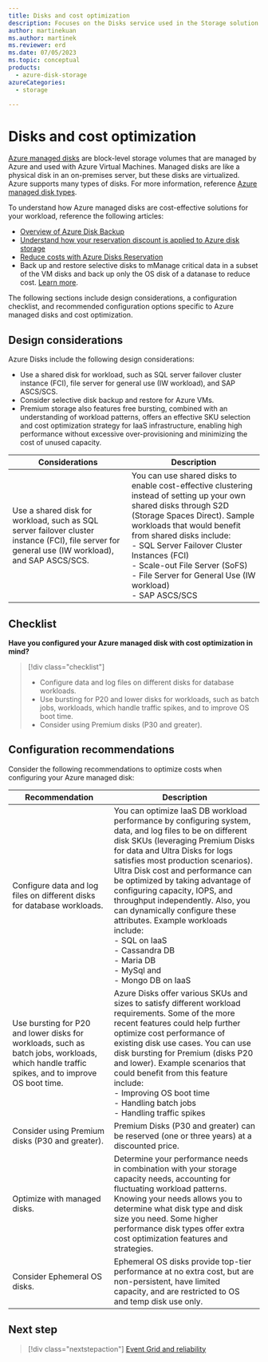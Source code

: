 ```yaml
---
title: Disks and cost optimization
description: Focuses on the Disks service used in the Storage solution to provide best-practice, configuration recommendations, and design considerations related to Cost optimization.
author: martinekuan
ms.author: martinek
ms.reviewer: erd
ms.date: 07/05/2023
ms.topic: conceptual
products:
  - azure-disk-storage
azureCategories:
  - storage

---
```


# Disks and cost optimization

[Azure managed disks](/azure/virtual-machines/managed-disks-overview) are block-level storage volumes that are managed by Azure and used with Azure Virtual Machines. Managed disks are like a physical disk in an on-premises server, but these disks are virtualized. Azure supports many types of disks. For more information, reference [Azure managed disk types](/azure/virtual-machines/disks-types).

To understand how Azure managed disks are cost-effective solutions for your workload, reference the following articles:

- [Overview of Azure Disk Backup](/azure/backup/disk-backup-overview)
- [Understand how your reservation discount is applied to Azure disk storage](/azure/cost-management-billing/reservations/understand-disk-reservations?context=/azure/virtual-machines/context/context)
- [Reduce costs with Azure Disks Reservation](/azure/virtual-machines/disks-reserved-capacity)
- Back up and restore selective disks to mManage critical data in a subset of the VM disks and back up only the OS disk of a datanase to reduce cost. [Learn more](/azure/backup/selective-disk-backup-restore).

The following sections include design considerations, a configuration checklist, and recommended configuration options specific to Azure managed disks and cost optimization.

## Design considerations

Azure Disks include the following design considerations:

- Use a shared disk for workload, such as SQL server failover cluster instance (FCI), file server for general use (IW workload), and SAP ASCS/SCS.
- Consider selective disk backup and restore for Azure VMs.
- Premium storage also features free bursting, combined with an understanding of workload patterns, offers an effective SKU selection and cost optimization strategy for IaaS infrastructure, enabling high performance without excessive over-provisioning and minimizing the cost of unused capacity.

|Considerations|Description|
|--------------|-----------|
|Use a shared disk for workload, such as SQL server failover cluster instance (FCI), file server for general use (IW workload), and SAP ASCS/SCS.|You can use shared disks to enable cost-effective clustering instead of setting up your own shared disks through S2D (Storage Spaces Direct). Sample workloads that would benefit from shared disks include: <br>- SQL Server Failover Cluster Instances (FCI) <br>- Scale-out File Server (SoFS) <br>- File Server for General Use (IW workload) <br>- SAP ASCS/SCS

## Checklist

**Have you configured your Azure managed disk with cost optimization in mind?**

> [!div class="checklist"]
> - Configure data and log files on different disks for database workloads.
> - Use bursting for P20 and lower disks for workloads, such as batch jobs, workloads, which handle traffic spikes, and to improve OS boot time.
> - Consider using Premium disks (P30 and greater).

## Configuration recommendations

Consider the following recommendations to optimize costs when configuring your Azure managed disk:

|Recommendation|Description|
|--------------|-----------|
|Configure data and log files on different disks for database workloads.|You can optimize IaaS DB workload performance by configuring system, data, and log files to be on different disk SKUs (leveraging Premium Disks for data and Ultra Disks for logs satisfies most production scenarios). Ultra Disk cost and performance can be optimized by taking advantage of configuring capacity, IOPS, and throughput independently. Also, you can dynamically configure these attributes. Example workloads include:<br> - SQL on IaaS <br> - Cassandra DB <br> - Maria DB <br> - MySql and <br> - Mongo DB on IaaS|
|Use bursting for P20 and lower disks for workloads, such as batch jobs, workloads, which handle traffic spikes, and to improve OS boot time.|Azure Disks offer various SKUs and sizes to satisfy different workload requirements. Some of the more recent features could help further optimize cost performance of existing disk use cases. You can use disk bursting for Premium (disks P20 and lower). Example scenarios that could benefit from this feature include: <br> - Improving OS boot time <br> - Handling batch jobs <br> - Handling traffic spikes|
|Consider using Premium disks (P30 and greater).|Premium Disks (P30 and greater) can be reserved (one or three years) at a discounted price.|
|Optimize with managed disks.| Determine your performance needs in combination with your storage capacity needs, accounting for fluctuating workload patterns. Knowing your needs allows you to determine what disk type and disk size you need. Some higher performance disk types offer extra cost optimization features and strategies.|
|Consider Ephemeral OS disks.| Ephemeral OS disks provide top-tier performance at no extra cost, but are non-persistent, have limited capacity, and are restricted to OS and temp disk use only.|

## Next step

> [!div class="nextstepaction"]
> [Event Grid and reliability](event-grid/reliability.md)
